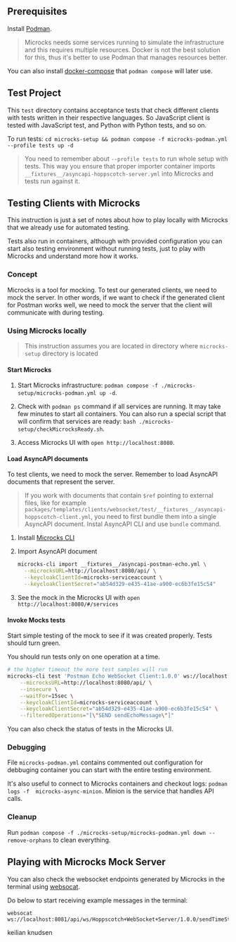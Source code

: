 ## Prerequisites

Install [Podman](https://podman.io/docs/installation). 

> Microcks needs some services running to simulate the infrastructure and this requires multiple resources. Docker is not the best solution for this, thus it's better to use Podman that manages resources better.

You can also install [docker-compose](https://docs.docker.com/compose/install/) that `podman compose` will later use.

## Test Project

This `test` directory contains acceptance tests that check different clients with tests written in their respective languages. So JavaScript client is tested with JavaScript test, and Python with Python tests, and so on.

To run tests: `cd microcks-setup && podman compose -f microcks-podman.yml --profile tests up -d`

> You need to remember about `--profile tests` to run whole setup with tests. This way you ensure that proper importer container imports `__fixtures__/asyncapi-hoppscotch-server.yml` into Microcks and tests run against it.

## Testing Clients with Microcks

This instruction is just a set of notes about how to play locally with Microcks that we already use for automated testing.

Tests also run in containers, although with provided configuration you can start also testing environment without running tests, just to play with Microcks and understand more how it works.

### Concept

Microcks is a tool for mocking. To test our generated clients, we need to mock the server. In other words, if we want to check if the generated client for Postman works well, we need to mock the server that the client will communicate with during testing.

### Using Microcks locally

> This instruction assumes you are located in directory where `microcks-setup` directory is located

#### Start Microcks

1. Start Microcks infrastructure: `podman compose -f ./microcks-setup/microcks-podman.yml up -d`.

1. Check with `podman ps` command if all services are running. It may take few minutes to start all containers. You can also run a special script that will confirm that services are ready: `bash ./microcks-setup/checkMicrocksReady.sh`.

1. Access Microcks UI with `open http://localhost:8080`.

#### Load AsyncAPI documents

To test clients, we need to mock the server. Remember to load AsyncAPI documents that represent the server.

> If you work with documents that contain `$ref` pointing to external files, like for example `packages/templates/clients/websocket/test/__fixtures__/asyncapi-hoppscotch-client.yml`, you need to first bundle them into a single AsyncAPI document. Instal AsyncAPI CLI and use `bundle` command. 

1. Install [Microcks CLI](https://microcks.io/documentation/guides/automation/cli/)

1. Import AsyncAPI document
    ```bash
    microcks-cli import __fixtures__/asyncapi-postman-echo.yml \
      --microcksURL=http://localhost:8080/api/ \
      --keycloakClientId=microcks-serviceaccount \
      --keycloakClientSecret="ab54d329-e435-41ae-a900-ec6b3fe15c54"
    ```

1. See the mock in the Microcks UI with `open http://localhost:8080/#/services`

#### Invoke Mocks tests

Start simple testing of the mock to see if it was created properly. Tests should turn green.

You should run tests only on one operation at a time.

```bash
# the higher timeout the more test samples will run
microcks-cli test 'Postman Echo WebSocket Client:1.0.0' ws://localhost:8081/api/ws/Postman+Echo+WebSocket+Client/1.0.0/sendEchoMessage ASYNC_API_SCHEMA \
    --microcksURL=http://localhost:8080/api/ \
    --insecure \
    --waitFor=15sec \
    --keycloakClientId=microcks-serviceaccount \
    --keycloakClientSecret="ab54d329-e435-41ae-a900-ec6b3fe15c54" \
    --filteredOperations="[\"SEND sendEchoMessage\"]"
```

You can also check the status of tests in the Microcks UI.

### Debugging 

File `microcks-podman.yml` contains commented out configuration for debbuging container you can start with the entire testing environment.

It's also useful to connect to Microcks containers and checkout logs: `podman logs -f  microcks-async-minion`. Minion is the service that handles API calls.

### Cleanup

Run `podman compose -f ./microcks-setup/microcks-podman.yml down --remove-orphans` to clean everything.

## Playing with Microcks Mock Server

You can also check the websocket endpoints generated by Microcks in the terminal using [websocat](https://github.com/vi/websocat).

Do below to start receiving example messages in the terminal:
```
websocat ws://localhost:8081/api/ws/Hoppscotch+WebSocket+Server/1.0.0/sendTimeStampMessage
```



keilian knudsen

